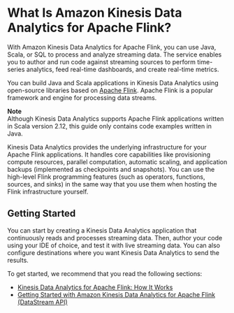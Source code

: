 # What Is Amazon Kinesis Data Analytics for Apache Flink?<a name="what-is"></a>

With Amazon Kinesis Data Analytics for Apache Flink, you can use Java, Scala, or SQL to process and analyze streaming data\. The service enables you to author and run code against streaming sources to perform time\-series analytics, feed real\-time dashboards, and create real\-time metrics\.

You can build Java and Scala applications in Kinesis Data Analytics using open\-source libraries based on [Apache Flink](https://flink.apache.org/)\. Apache Flink is a popular framework and engine for processing data streams\.

**Note**  
Although Kinesis Data Analytics supports Apache Flink applications written in Scala version 2\.12, this guide only contains code examples written in Java\.

Kinesis Data Analytics provides the underlying infrastructure for your Apache Flink applications\. It handles core capabilities like provisioning compute resources, parallel computation, automatic scaling, and application backups \(implemented as checkpoints and snapshots\)\. You can use the high\-level Flink programming features \(such as operators, functions, sources, and sinks\) in the same way that you use them when hosting the Flink infrastructure yourself\.

## Getting Started<a name="what-is-start"></a>

 You can start by creating a Kinesis Data Analytics application that continuously reads and processes streaming data\. Then, author your code using your IDE of choice, and test it with live streaming data\. You can also configure destinations where you want Kinesis Data Analytics to send the results\. 

To get started, we recommend that you read the following sections:
+ [Kinesis Data Analytics for Apache Flink: How It Works](how-it-works.md)
+ [Getting Started with Amazon Kinesis Data Analytics for Apache Flink \(DataStream API\)](getting-started.md)